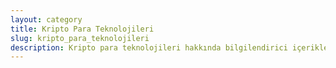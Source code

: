 ```yaml
---
layout: category
title: Kripto Para Teknolojileri
slug: kripto_para_teknolojileri
description: Kripto para teknolojileri hakkında bilgilendirici içerikler.
---
```

